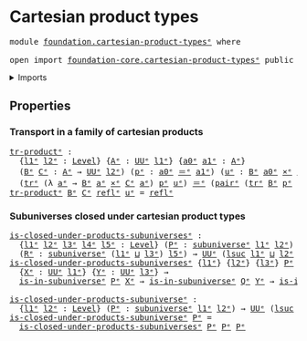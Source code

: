 # Cartesian product types

<pre class="Agda"><a id="36" class="Keyword">module</a> <a id="43" href="foundation.cartesian-product-types%25E1%25B5%2589.html" class="Module">foundation.cartesian-product-typesᵉ</a> <a id="79" class="Keyword">where</a>

<a id="86" class="Keyword">open</a> <a id="91" class="Keyword">import</a> <a id="98" href="foundation-core.cartesian-product-types%25E1%25B5%2589.html" class="Module">foundation-core.cartesian-product-typesᵉ</a> <a id="139" class="Keyword">public</a>
</pre>
<details><summary>Imports</summary>

<pre class="Agda"><a id="196" class="Keyword">open</a> <a id="201" class="Keyword">import</a> <a id="208" href="foundation.dependent-pair-types%25E1%25B5%2589.html" class="Module">foundation.dependent-pair-typesᵉ</a>
<a id="241" class="Keyword">open</a> <a id="246" class="Keyword">import</a> <a id="253" href="foundation.subuniverses%25E1%25B5%2589.html" class="Module">foundation.subuniversesᵉ</a>
<a id="278" class="Keyword">open</a> <a id="283" class="Keyword">import</a> <a id="290" href="foundation.universe-levels%25E1%25B5%2589.html" class="Module">foundation.universe-levelsᵉ</a>

<a id="319" class="Keyword">open</a> <a id="324" class="Keyword">import</a> <a id="331" href="foundation-core.identity-types%25E1%25B5%2589.html" class="Module">foundation-core.identity-typesᵉ</a>
<a id="363" class="Keyword">open</a> <a id="368" class="Keyword">import</a> <a id="375" href="foundation-core.transport-along-identifications%25E1%25B5%2589.html" class="Module">foundation-core.transport-along-identificationsᵉ</a>
</pre>
</details>

## Properties

### Transport in a family of cartesian products

<pre class="Agda"><a id="tr-productᵉ"></a><a id="513" href="foundation.cartesian-product-types%25E1%25B5%2589.html#513" class="Function">tr-productᵉ</a> <a id="525" class="Symbol">:</a>
  <a id="529" class="Symbol">{</a><a id="530" href="foundation.cartesian-product-types%25E1%25B5%2589.html#530" class="Bound">l1ᵉ</a> <a id="534" href="foundation.cartesian-product-types%25E1%25B5%2589.html#534" class="Bound">l2ᵉ</a> <a id="538" class="Symbol">:</a> <a id="540" href="Agda.Primitive.html#742" class="Postulate">Level</a><a id="545" class="Symbol">}</a> <a id="547" class="Symbol">{</a><a id="548" href="foundation.cartesian-product-types%25E1%25B5%2589.html#548" class="Bound">Aᵉ</a> <a id="551" class="Symbol">:</a> <a id="553" href="Agda.Primitive.html#429" class="Primitive">UUᵉ</a> <a id="557" href="foundation.cartesian-product-types%25E1%25B5%2589.html#530" class="Bound">l1ᵉ</a><a id="560" class="Symbol">}</a> <a id="562" class="Symbol">{</a><a id="563" href="foundation.cartesian-product-types%25E1%25B5%2589.html#563" class="Bound">a0ᵉ</a> <a id="567" href="foundation.cartesian-product-types%25E1%25B5%2589.html#567" class="Bound">a1ᵉ</a> <a id="571" class="Symbol">:</a> <a id="573" href="foundation.cartesian-product-types%25E1%25B5%2589.html#548" class="Bound">Aᵉ</a><a id="575" class="Symbol">}</a>
  <a id="579" class="Symbol">(</a><a id="580" href="foundation.cartesian-product-types%25E1%25B5%2589.html#580" class="Bound">Bᵉ</a> <a id="583" href="foundation.cartesian-product-types%25E1%25B5%2589.html#583" class="Bound">Cᵉ</a> <a id="586" class="Symbol">:</a> <a id="588" href="foundation.cartesian-product-types%25E1%25B5%2589.html#548" class="Bound">Aᵉ</a> <a id="591" class="Symbol">→</a> <a id="593" href="Agda.Primitive.html#429" class="Primitive">UUᵉ</a> <a id="597" href="foundation.cartesian-product-types%25E1%25B5%2589.html#534" class="Bound">l2ᵉ</a><a id="600" class="Symbol">)</a> <a id="602" class="Symbol">(</a><a id="603" href="foundation.cartesian-product-types%25E1%25B5%2589.html#603" class="Bound">pᵉ</a> <a id="606" class="Symbol">:</a> <a id="608" href="foundation.cartesian-product-types%25E1%25B5%2589.html#563" class="Bound">a0ᵉ</a> <a id="612" href="foundation-core.identity-types%25E1%25B5%2589.html#2730" class="Function Operator">＝ᵉ</a> <a id="615" href="foundation.cartesian-product-types%25E1%25B5%2589.html#567" class="Bound">a1ᵉ</a><a id="618" class="Symbol">)</a> <a id="620" class="Symbol">(</a><a id="621" href="foundation.cartesian-product-types%25E1%25B5%2589.html#621" class="Bound">uᵉ</a> <a id="624" class="Symbol">:</a> <a id="626" href="foundation.cartesian-product-types%25E1%25B5%2589.html#580" class="Bound">Bᵉ</a> <a id="629" href="foundation.cartesian-product-types%25E1%25B5%2589.html#563" class="Bound">a0ᵉ</a> <a id="633" href="foundation-core.cartesian-product-types%25E1%25B5%2589.html#623" class="Function Operator">×ᵉ</a> <a id="636" href="foundation.cartesian-product-types%25E1%25B5%2589.html#583" class="Bound">Cᵉ</a> <a id="639" href="foundation.cartesian-product-types%25E1%25B5%2589.html#563" class="Bound">a0ᵉ</a><a id="642" class="Symbol">)</a> <a id="644" class="Symbol">→</a>
  <a id="648" class="Symbol">(</a><a id="649" href="foundation-core.transport-along-identifications%25E1%25B5%2589.html#837" class="Function">trᵉ</a> <a id="653" class="Symbol">(λ</a> <a id="656" href="foundation.cartesian-product-types%25E1%25B5%2589.html#656" class="Bound">aᵉ</a> <a id="659" class="Symbol">→</a> <a id="661" href="foundation.cartesian-product-types%25E1%25B5%2589.html#580" class="Bound">Bᵉ</a> <a id="664" href="foundation.cartesian-product-types%25E1%25B5%2589.html#656" class="Bound">aᵉ</a> <a id="667" href="foundation-core.cartesian-product-types%25E1%25B5%2589.html#623" class="Function Operator">×ᵉ</a> <a id="670" href="foundation.cartesian-product-types%25E1%25B5%2589.html#583" class="Bound">Cᵉ</a> <a id="673" href="foundation.cartesian-product-types%25E1%25B5%2589.html#656" class="Bound">aᵉ</a><a id="675" class="Symbol">)</a> <a id="677" href="foundation.cartesian-product-types%25E1%25B5%2589.html#603" class="Bound">pᵉ</a> <a id="680" href="foundation.cartesian-product-types%25E1%25B5%2589.html#621" class="Bound">uᵉ</a><a id="682" class="Symbol">)</a> <a id="684" href="foundation-core.identity-types%25E1%25B5%2589.html#2730" class="Function Operator">＝ᵉ</a> <a id="687" class="Symbol">(</a><a id="688" href="foundation.dependent-pair-types%25E1%25B5%2589.html#679" class="InductiveConstructor">pairᵉ</a> <a id="694" class="Symbol">(</a><a id="695" href="foundation-core.transport-along-identifications%25E1%25B5%2589.html#837" class="Function">trᵉ</a> <a id="699" href="foundation.cartesian-product-types%25E1%25B5%2589.html#580" class="Bound">Bᵉ</a> <a id="702" href="foundation.cartesian-product-types%25E1%25B5%2589.html#603" class="Bound">pᵉ</a> <a id="705" class="Symbol">(</a><a id="706" href="foundation.dependent-pair-types%25E1%25B5%2589.html#697" class="Field">pr1ᵉ</a> <a id="711" href="foundation.cartesian-product-types%25E1%25B5%2589.html#621" class="Bound">uᵉ</a><a id="713" class="Symbol">))</a> <a id="716" class="Symbol">(</a><a id="717" href="foundation-core.transport-along-identifications%25E1%25B5%2589.html#837" class="Function">trᵉ</a> <a id="721" href="foundation.cartesian-product-types%25E1%25B5%2589.html#583" class="Bound">Cᵉ</a> <a id="724" href="foundation.cartesian-product-types%25E1%25B5%2589.html#603" class="Bound">pᵉ</a> <a id="727" class="Symbol">(</a><a id="728" href="foundation.dependent-pair-types%25E1%25B5%2589.html#711" class="Field">pr2ᵉ</a> <a id="733" href="foundation.cartesian-product-types%25E1%25B5%2589.html#621" class="Bound">uᵉ</a><a id="735" class="Symbol">)))</a>
<a id="739" href="foundation.cartesian-product-types%25E1%25B5%2589.html#513" class="Function">tr-productᵉ</a> <a id="751" href="foundation.cartesian-product-types%25E1%25B5%2589.html#751" class="Bound">Bᵉ</a> <a id="754" href="foundation.cartesian-product-types%25E1%25B5%2589.html#754" class="Bound">Cᵉ</a> <a id="757" href="foundation-core.identity-types%25E1%25B5%2589.html#2694" class="InductiveConstructor">reflᵉ</a> <a id="763" href="foundation.cartesian-product-types%25E1%25B5%2589.html#763" class="Bound">uᵉ</a> <a id="766" class="Symbol">=</a> <a id="768" href="foundation-core.identity-types%25E1%25B5%2589.html#2694" class="InductiveConstructor">reflᵉ</a>
</pre>
### Subuniverses closed under cartesian product types

<pre class="Agda"><a id="is-closed-under-products-subuniversesᵉ"></a><a id="842" href="foundation.cartesian-product-types%25E1%25B5%2589.html#842" class="Function">is-closed-under-products-subuniversesᵉ</a> <a id="881" class="Symbol">:</a>
  <a id="885" class="Symbol">{</a><a id="886" href="foundation.cartesian-product-types%25E1%25B5%2589.html#886" class="Bound">l1ᵉ</a> <a id="890" href="foundation.cartesian-product-types%25E1%25B5%2589.html#890" class="Bound">l2ᵉ</a> <a id="894" href="foundation.cartesian-product-types%25E1%25B5%2589.html#894" class="Bound">l3ᵉ</a> <a id="898" href="foundation.cartesian-product-types%25E1%25B5%2589.html#898" class="Bound">l4ᵉ</a> <a id="902" href="foundation.cartesian-product-types%25E1%25B5%2589.html#902" class="Bound">l5ᵉ</a> <a id="906" class="Symbol">:</a> <a id="908" href="Agda.Primitive.html#742" class="Postulate">Level</a><a id="913" class="Symbol">}</a> <a id="915" class="Symbol">(</a><a id="916" href="foundation.cartesian-product-types%25E1%25B5%2589.html#916" class="Bound">Pᵉ</a> <a id="919" class="Symbol">:</a> <a id="921" href="foundation.subuniverses%25E1%25B5%2589.html#1146" class="Function">subuniverseᵉ</a> <a id="934" href="foundation.cartesian-product-types%25E1%25B5%2589.html#886" class="Bound">l1ᵉ</a> <a id="938" href="foundation.cartesian-product-types%25E1%25B5%2589.html#890" class="Bound">l2ᵉ</a><a id="941" class="Symbol">)</a> <a id="943" class="Symbol">(</a><a id="944" href="foundation.cartesian-product-types%25E1%25B5%2589.html#944" class="Bound">Qᵉ</a> <a id="947" class="Symbol">:</a> <a id="949" href="foundation.subuniverses%25E1%25B5%2589.html#1146" class="Function">subuniverseᵉ</a> <a id="962" href="foundation.cartesian-product-types%25E1%25B5%2589.html#894" class="Bound">l3ᵉ</a> <a id="966" href="foundation.cartesian-product-types%25E1%25B5%2589.html#898" class="Bound">l4ᵉ</a><a id="969" class="Symbol">)</a>
  <a id="973" class="Symbol">(</a><a id="974" href="foundation.cartesian-product-types%25E1%25B5%2589.html#974" class="Bound">Rᵉ</a> <a id="977" class="Symbol">:</a> <a id="979" href="foundation.subuniverses%25E1%25B5%2589.html#1146" class="Function">subuniverseᵉ</a> <a id="992" class="Symbol">(</a><a id="993" href="foundation.cartesian-product-types%25E1%25B5%2589.html#886" class="Bound">l1ᵉ</a> <a id="997" href="Agda.Primitive.html#961" class="Primitive Operator">⊔</a> <a id="999" href="foundation.cartesian-product-types%25E1%25B5%2589.html#894" class="Bound">l3ᵉ</a><a id="1002" class="Symbol">)</a> <a id="1004" href="foundation.cartesian-product-types%25E1%25B5%2589.html#902" class="Bound">l5ᵉ</a><a id="1007" class="Symbol">)</a> <a id="1009" class="Symbol">→</a> <a id="1011" href="Agda.Primitive.html#429" class="Primitive">UUᵉ</a> <a id="1015" class="Symbol">(</a><a id="1016" href="Agda.Primitive.html#931" class="Primitive">lsuc</a> <a id="1021" href="foundation.cartesian-product-types%25E1%25B5%2589.html#886" class="Bound">l1ᵉ</a> <a id="1025" href="Agda.Primitive.html#961" class="Primitive Operator">⊔</a> <a id="1027" href="foundation.cartesian-product-types%25E1%25B5%2589.html#890" class="Bound">l2ᵉ</a> <a id="1031" href="Agda.Primitive.html#961" class="Primitive Operator">⊔</a> <a id="1033" href="Agda.Primitive.html#931" class="Primitive">lsuc</a> <a id="1038" href="foundation.cartesian-product-types%25E1%25B5%2589.html#894" class="Bound">l3ᵉ</a> <a id="1042" href="Agda.Primitive.html#961" class="Primitive Operator">⊔</a> <a id="1044" href="foundation.cartesian-product-types%25E1%25B5%2589.html#898" class="Bound">l4ᵉ</a> <a id="1048" href="Agda.Primitive.html#961" class="Primitive Operator">⊔</a> <a id="1050" href="foundation.cartesian-product-types%25E1%25B5%2589.html#902" class="Bound">l5ᵉ</a><a id="1053" class="Symbol">)</a>
<a id="1055" href="foundation.cartesian-product-types%25E1%25B5%2589.html#842" class="Function">is-closed-under-products-subuniversesᵉ</a> <a id="1094" class="Symbol">{</a><a id="1095" href="foundation.cartesian-product-types%25E1%25B5%2589.html#1095" class="Bound">l1ᵉ</a><a id="1098" class="Symbol">}</a> <a id="1100" class="Symbol">{</a><a id="1101" href="foundation.cartesian-product-types%25E1%25B5%2589.html#1101" class="Bound">l2ᵉ</a><a id="1104" class="Symbol">}</a> <a id="1106" class="Symbol">{</a><a id="1107" href="foundation.cartesian-product-types%25E1%25B5%2589.html#1107" class="Bound">l3ᵉ</a><a id="1110" class="Symbol">}</a> <a id="1112" href="foundation.cartesian-product-types%25E1%25B5%2589.html#1112" class="Bound">Pᵉ</a> <a id="1115" href="foundation.cartesian-product-types%25E1%25B5%2589.html#1115" class="Bound">Qᵉ</a> <a id="1118" href="foundation.cartesian-product-types%25E1%25B5%2589.html#1118" class="Bound">Rᵉ</a> <a id="1121" class="Symbol">=</a>
  <a id="1125" class="Symbol">{</a><a id="1126" href="foundation.cartesian-product-types%25E1%25B5%2589.html#1126" class="Bound">Xᵉ</a> <a id="1129" class="Symbol">:</a> <a id="1131" href="Agda.Primitive.html#429" class="Primitive">UUᵉ</a> <a id="1135" href="foundation.cartesian-product-types%25E1%25B5%2589.html#1095" class="Bound">l1ᵉ</a><a id="1138" class="Symbol">}</a> <a id="1140" class="Symbol">{</a><a id="1141" href="foundation.cartesian-product-types%25E1%25B5%2589.html#1141" class="Bound">Yᵉ</a> <a id="1144" class="Symbol">:</a> <a id="1146" href="Agda.Primitive.html#429" class="Primitive">UUᵉ</a> <a id="1150" href="foundation.cartesian-product-types%25E1%25B5%2589.html#1107" class="Bound">l3ᵉ</a><a id="1153" class="Symbol">}</a> <a id="1155" class="Symbol">→</a>
  <a id="1159" href="foundation.subuniverses%25E1%25B5%2589.html#1594" class="Function">is-in-subuniverseᵉ</a> <a id="1178" href="foundation.cartesian-product-types%25E1%25B5%2589.html#1112" class="Bound">Pᵉ</a> <a id="1181" href="foundation.cartesian-product-types%25E1%25B5%2589.html#1126" class="Bound">Xᵉ</a> <a id="1184" class="Symbol">→</a> <a id="1186" href="foundation.subuniverses%25E1%25B5%2589.html#1594" class="Function">is-in-subuniverseᵉ</a> <a id="1205" href="foundation.cartesian-product-types%25E1%25B5%2589.html#1115" class="Bound">Qᵉ</a> <a id="1208" href="foundation.cartesian-product-types%25E1%25B5%2589.html#1141" class="Bound">Yᵉ</a> <a id="1211" class="Symbol">→</a> <a id="1213" href="foundation.subuniverses%25E1%25B5%2589.html#1594" class="Function">is-in-subuniverseᵉ</a> <a id="1232" href="foundation.cartesian-product-types%25E1%25B5%2589.html#1118" class="Bound">Rᵉ</a> <a id="1235" class="Symbol">(</a><a id="1236" href="foundation.cartesian-product-types%25E1%25B5%2589.html#1126" class="Bound">Xᵉ</a> <a id="1239" href="foundation-core.cartesian-product-types%25E1%25B5%2589.html#623" class="Function Operator">×ᵉ</a> <a id="1242" href="foundation.cartesian-product-types%25E1%25B5%2589.html#1141" class="Bound">Yᵉ</a><a id="1244" class="Symbol">)</a>

<a id="is-closed-under-products-subuniverseᵉ"></a><a id="1247" href="foundation.cartesian-product-types%25E1%25B5%2589.html#1247" class="Function">is-closed-under-products-subuniverseᵉ</a> <a id="1285" class="Symbol">:</a>
  <a id="1289" class="Symbol">{</a><a id="1290" href="foundation.cartesian-product-types%25E1%25B5%2589.html#1290" class="Bound">l1ᵉ</a> <a id="1294" href="foundation.cartesian-product-types%25E1%25B5%2589.html#1294" class="Bound">l2ᵉ</a> <a id="1298" class="Symbol">:</a> <a id="1300" href="Agda.Primitive.html#742" class="Postulate">Level</a><a id="1305" class="Symbol">}</a> <a id="1307" class="Symbol">(</a><a id="1308" href="foundation.cartesian-product-types%25E1%25B5%2589.html#1308" class="Bound">Pᵉ</a> <a id="1311" class="Symbol">:</a> <a id="1313" href="foundation.subuniverses%25E1%25B5%2589.html#1146" class="Function">subuniverseᵉ</a> <a id="1326" href="foundation.cartesian-product-types%25E1%25B5%2589.html#1290" class="Bound">l1ᵉ</a> <a id="1330" href="foundation.cartesian-product-types%25E1%25B5%2589.html#1294" class="Bound">l2ᵉ</a><a id="1333" class="Symbol">)</a> <a id="1335" class="Symbol">→</a> <a id="1337" href="Agda.Primitive.html#429" class="Primitive">UUᵉ</a> <a id="1341" class="Symbol">(</a><a id="1342" href="Agda.Primitive.html#931" class="Primitive">lsuc</a> <a id="1347" href="foundation.cartesian-product-types%25E1%25B5%2589.html#1290" class="Bound">l1ᵉ</a> <a id="1351" href="Agda.Primitive.html#961" class="Primitive Operator">⊔</a> <a id="1353" href="foundation.cartesian-product-types%25E1%25B5%2589.html#1294" class="Bound">l2ᵉ</a><a id="1356" class="Symbol">)</a>
<a id="1358" href="foundation.cartesian-product-types%25E1%25B5%2589.html#1247" class="Function">is-closed-under-products-subuniverseᵉ</a> <a id="1396" href="foundation.cartesian-product-types%25E1%25B5%2589.html#1396" class="Bound">Pᵉ</a> <a id="1399" class="Symbol">=</a>
  <a id="1403" href="foundation.cartesian-product-types%25E1%25B5%2589.html#842" class="Function">is-closed-under-products-subuniversesᵉ</a> <a id="1442" href="foundation.cartesian-product-types%25E1%25B5%2589.html#1396" class="Bound">Pᵉ</a> <a id="1445" href="foundation.cartesian-product-types%25E1%25B5%2589.html#1396" class="Bound">Pᵉ</a> <a id="1448" href="foundation.cartesian-product-types%25E1%25B5%2589.html#1396" class="Bound">Pᵉ</a>
</pre>